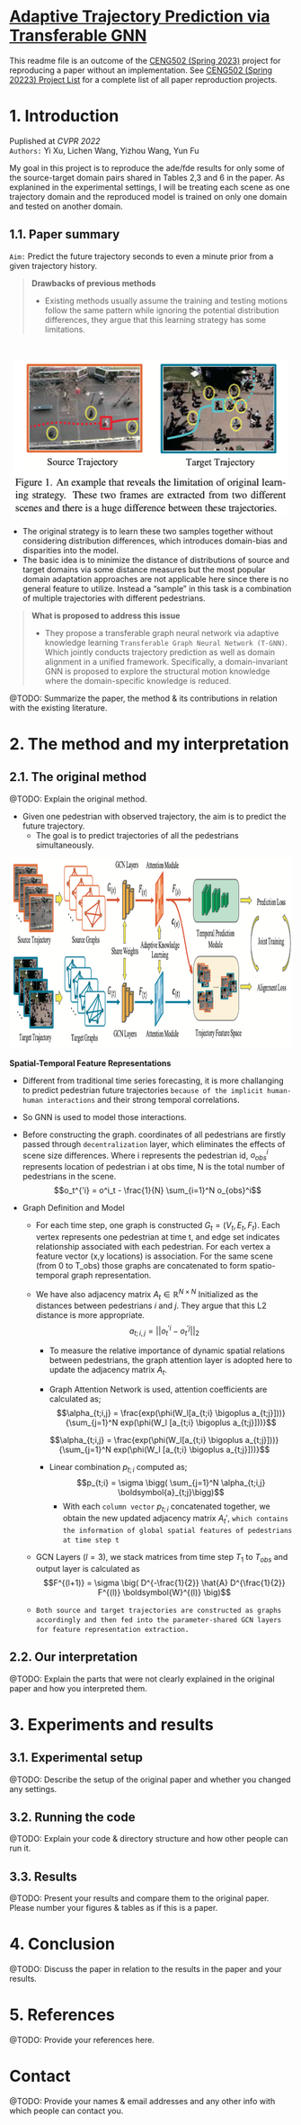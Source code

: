 # [Adaptive Trajectory Prediction via Transferable GNN](https://arxiv.org/abs/2203.05046)

This readme file is an outcome of the [CENG502 (Spring 2023)](https://ceng.metu.edu.tr/~skalkan/ADL/) project for reproducing a paper without an implementation. See [CENG502 (Spring 20223) Project List](https://github.com/CENG502-Projects/CENG502-Spring2023) for a complete list of all paper reproduction projects.

# 1. Introduction
Puplished at *CVPR 2022*\
`Authors:`
Yi Xu, Lichen Wang, Yizhou Wang, Yun Fu

My goal in this project is to reproduce the ade/fde results for only some of the source-target domain pairs shared in Tables 2,3 and 6 in the paper. As explanined in the experimental settings, I will be treating each scene as one trajectory domain and the reproduced model is trained on only one domain and tested on another domain.


## 1.1. Paper summary
`Aim:` Predict the future trajectory seconds to even a minute prior from a given trajectory history.


> **Drawbacks of previous methods**
> * Existing methods usually assume the training and testing motions follow the same pattern while ignoring the potential distribution differences, they argue that this learning strategy has some limitations.

<br>

<p align="center"><img src="figures/figure_1.png" alt="Model" style="height: 280px; width:490px;"/></p>

- The original strategy is to learn these two samples together without considering distribution differences, which introduces domain-bias and disparities into the model.
- The basic idea is to minimize the distance of distributions of source and target domains via some distance measures but the most popular domain adaptation approaches are not applicable here since there is no general feature to utilize. Instead a “sample” in this task is a combination of multiple trajectories with different pedestrians.

> **What is proposed to address this issue**
> * They propose a transferable graph neural network via adaptive knowledge learning `Transferable Graph Neural Network (T-GNN)`. 
> Which jointly conducts trajectory prediction as well as domain alignment in a unified framework. Specifically, a domain-invariant GNN is proposed to explore the structural motion knowledge where the domain-specific knowledge is reduced.






@TODO: Summarize the paper, the method & its contributions in relation with the existing literature.



# 2. The method and my interpretation

## 2.1. The original method
@TODO: Explain the original method.

- Given one pedestrian with observed trajectory, the aim is to predict the future trajectory.
	- The goal is to predict trajectories of all the pedestrians simultaneously.

<p align="center"><img src="figures/model.png" alt="Model_chart" style="height: 340px; width:800px;"/></p>

**Spatial-Temporal Feature Representations**
- Different from traditional time series forecasting, it is more challanging to predict pedestrian future trajectories `because of the implicit human-human interactions` and their strong temporal correlations.
- So GNN is used to model those interactions.
- Before constructing the graph. coordinates of all pedestrians are firstly passed through `decentralization` layer, which eliminates the effects of scene size differences. Where i represents the pedestrian id, $o_{obs}^i$ represents location of pedestrian i at obs time, N is the total number of pedestrians in the scene. $$o_t^{'i} = o^i_t - \frac{1}{N} \sum_{i=1}^N o_{obs}^i$$


- Graph Definition and Model
    - For each time step, one graph is constructed $G_t = (V_t, E_t, F_t)$. Each vertex represents one pedestrian at time t, and edge set indicates relationship associated with each pedestrian. For each vertex a feature vector (x,y locations) is association. For the same scene (from 0 to T_obs) those graphs are concatenated to form spatio-temporal graph representation.

    - We have also adjacency matrix $A_t \in \mathbb{R}^{N \times N}$ Initialized as the distances between pedestrians $i$ and $j$. They argue that this L2 distance is more appropriate. $$a_{t;i,j} = ||o^{'i}_t - o^{'j}_t||_2$$
        - To measure the relative importance of dynamic spatial relations between pedestrians, the graph attention layer is adopted here to update the adjacency matrix $A_t$. 

        - Graph Attention Network is used, attention coefficients are calculated as; $$\alpha_{t;i,j} = \frac{exp(\phi(W_l[a_{t;i} \bigoplus a_{t;j}]))}{\sum_{j=1}^N exp(\phi(W_l [a_{t;i} \bigoplus a_{t;j}]))}$$
        ```math
        \alpha_{t;i,j} = \frac{exp(\phi(W_l[a_{t;i} \bigoplus a_{t;j}]))}{\sum_{j=1}^N exp(\phi(W_l [a_{t;i} \bigoplus a_{t;j}]))}
        ```
        - Linear combination $p_{t;i}$ computed as; $$p_{t;i} = \sigma \bigg( \sum_{j=1}^N \alpha_{t;i,j} \boldsymbol{a}_{t;j}\bigg)$$
		    - With each `column vector` $p_{t;i}$ concatenated together, we obtain the new updated adjacency matrix $A_t'$, `which contains the information of global spatial features of pedestrians at time step t`
    - GCN Layers ($l=3$), we stack matrices from time step $T_1$ to $T_{obs}$ and output layer is calculated as $$F^{(l+1)} = \sigma \big( D^{-\frac{1}{2}} \hat{A} D^{\frac{1}{2}} F^{(l)} \boldsymbol{W}^{(l)} \big)$$
	- `Both source and target trajectories are constructed as graphs accordingly and then fed into the parameter-shared GCN layers for feature representation extraction.`


## 2.2. Our interpretation 

@TODO: Explain the parts that were not clearly explained in the original paper and how you interpreted them.

# 3. Experiments and results

## 3.1. Experimental setup

@TODO: Describe the setup of the original paper and whether you changed any settings.

## 3.2. Running the code

@TODO: Explain your code & directory structure and how other people can run it.

## 3.3. Results

@TODO: Present your results and compare them to the original paper. Please number your figures & tables as if this is a paper.

# 4. Conclusion

@TODO: Discuss the paper in relation to the results in the paper and your results.

# 5. References

@TODO: Provide your references here.

# Contact

@TODO: Provide your names & email addresses and any other info with which people can contact you.
